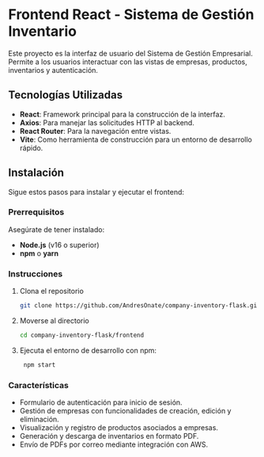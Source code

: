# Frontend React - Sistema de Gestión Inventario

Este proyecto es la interfaz de usuario del Sistema de Gestión Empresarial. Permite a los usuarios interactuar con las vistas de empresas, productos, inventarios y autenticación.

## Tecnologías Utilizadas

- **React**: Framework principal para la construcción de la interfaz.
- **Axios**: Para manejar las solicitudes HTTP al backend.
- **React Router**: Para la navegación entre vistas.
- **Vite**: Como herramienta de construcción para un entorno de desarrollo rápido.

## Instalación

Sigue estos pasos para instalar y ejecutar el frontend:

### Prerrequisitos

Asegúrate de tener instalado:

- **Node.js** (v16 o superior)
- **npm** o **yarn**

### Instrucciones

1. Clona el repositorio
   ```bash
   git clone https://github.com/AndresOnate/company-inventory-flask.git
   ```
2. Moverse al directorio
   ```bash
   cd company-inventory-flask/frontend
   ```
3. Ejecuta el entorno de desarrollo con npm:
    ```bash
     npm start
     ```

### Características
- Formulario de autenticación para inicio de sesión.
- Gestión de empresas con funcionalidades de creación, edición y eliminación.
- Visualización y registro de productos asociados a empresas.
- Generación y descarga de inventarios en formato PDF.
- Envío de PDFs por correo mediante integración con AWS.
